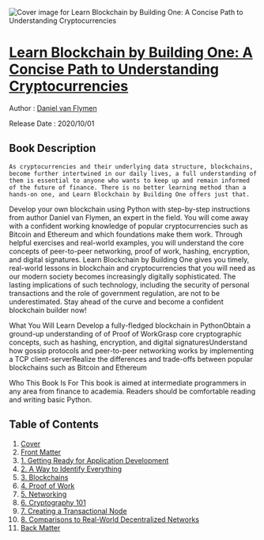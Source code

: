 ![Cover image for Learn Blockchain by Building One: A Concise Path to Understanding Cryptocurrencies](https://imgdetail.ebookreading.net/cover/cover/20201212/EB9781484251713.jpg)

[Learn Blockchain by Building One: A Concise Path to Understanding Cryptocurrencies](https://ebookreading.net/view/book/Learn+Blockchain+by+Building+One%3A+A+Concise+Path+to+Understanding+Cryptocurrencies-EB9781484251713_1.html "Learn Blockchain by Building One: A Concise Path to Understanding Cryptocurrencies")
====================================================================================================================

Author : [Daniel van Flymen](https://ebookreading.net/search/author/Daniel+van+Flymen)

Release Date : 2020/10/01

Book Description
-----------------


    
    As cryptocurrencies and their underlying data structure, blockchains, become further intertwined in our daily lives, a full understanding of them is essential to anyone who wants to keep up and remain informed of the future of finance. There is no better learning method than a hands-on one, and Learn Blockchain by Building One offers just that.
Develop your own blockchain using Python with step-by-step instructions from author Daniel van Flymen, an expert in the field. You will come away with a confident working knowledge of popular cryptocurrencies such as Bitcoin and Ethereum and which foundations make them work. Through helpful exercises and real-world examples, you will understand the core concepts of peer-to-peer networking, proof of work, hashing, encryption, and digital signatures.
Learn Blockchain by Building One gives you timely, real-world lessons in blockchain and cryptocurrencies that you will need as our modern society becomes increasingly digitally sophisticated. The lasting implications of such technology, including the security of personal transactions and the role of government regulation, are not to be underestimated. Stay ahead of the curve and become a confident blockchain builder now!

What You Will Learn
Develop a fully-fledged blockchain in PythonObtain a ground-up understanding of of Proof of WorkGrasp core cryptographic concepts, such as hashing, encryption, and digital signaturesUnderstand how gossip protocols and peer-to-peer networking works by implementing a TCP client-serverRealize the differences and trade-offs between popular blockchains such as Bitcoin and Ethereum 
 

Who This Book Is For
This book is aimed at intermediate programmers in any area from finance to academia. Readers should be comfortable reading and writing basic Python.

  

Table of Contents
-----------------

1. [Cover](https://ebookreading.net/view/book/Learn+Blockchain+by+Building+One%3A+A+Concise+Path+to+Understanding+Cryptocurrencies-EB9781484251713_1.html)
1. [Front Matter](https://ebookreading.net/view/book/Learn+Blockchain+by+Building+One%3A+A+Concise+Path+to+Understanding+Cryptocurrencies-EB9781484251713_2.html)
1. [1.&nbsp;Getting Ready for Application Development](https://ebookreading.net/view/book/Learn+Blockchain+by+Building+One%3A+A+Concise+Path+to+Understanding+Cryptocurrencies-EB9781484251713_3.html)
1. [2.&nbsp;A Way to Identify Everything](https://ebookreading.net/view/book/Learn+Blockchain+by+Building+One%3A+A+Concise+Path+to+Understanding+Cryptocurrencies-EB9781484251713_4.html)
1. [3.&nbsp;Blockchains](https://ebookreading.net/view/book/Learn+Blockchain+by+Building+One%3A+A+Concise+Path+to+Understanding+Cryptocurrencies-EB9781484251713_5.html)
1. [4.&nbsp;Proof of Work](https://ebookreading.net/view/book/Learn+Blockchain+by+Building+One%3A+A+Concise+Path+to+Understanding+Cryptocurrencies-EB9781484251713_6.html)
1. [5.&nbsp;Networking](https://ebookreading.net/view/book/Learn+Blockchain+by+Building+One%3A+A+Concise+Path+to+Understanding+Cryptocurrencies-EB9781484251713_7.html)
1. [6.&nbsp;Cryptography 101](https://ebookreading.net/view/book/Learn+Blockchain+by+Building+One%3A+A+Concise+Path+to+Understanding+Cryptocurrencies-EB9781484251713_8.html)
1. [7.&nbsp;Creating a Transactional Node](https://ebookreading.net/view/book/Learn+Blockchain+by+Building+One%3A+A+Concise+Path+to+Understanding+Cryptocurrencies-EB9781484251713_9.html)
1. [8.&nbsp;Comparisons to Real-World Decentralized Networks](https://ebookreading.net/view/book/Learn+Blockchain+by+Building+One%3A+A+Concise+Path+to+Understanding+Cryptocurrencies-EB9781484251713_10.html)
1. [Back Matter](https://ebookreading.net/view/book/Learn+Blockchain+by+Building+One%3A+A+Concise+Path+to+Understanding+Cryptocurrencies-EB9781484251713_11.html)
